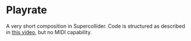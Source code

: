 # Playrate
A very short composition in Supercollider. Code is structured as described in [this video](https://youtu.be/P85X1Ut3Hfc), but no MIDI capability.
